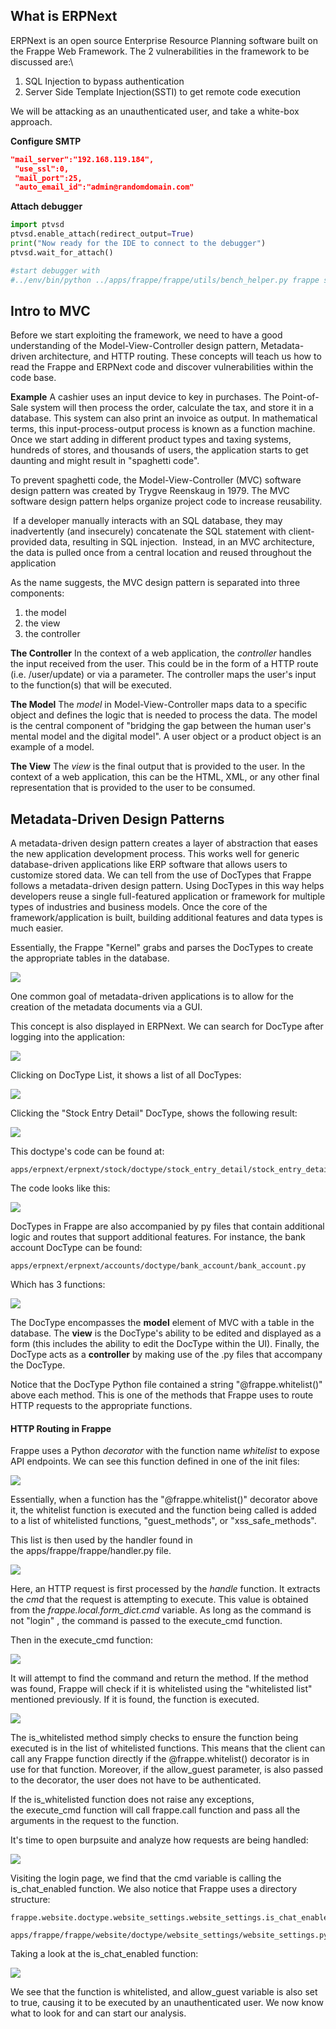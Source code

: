 ## What is ERPNext
ERPNext is an open source Enterprise Resource Planning software built on the Frappe Web Framework.
The 2 vulnerabilities in the framework to be discussed are:\
1. SQL Injection to bypass authentication
2. Server Side Template Injection(SSTI) to get remote code execution

We will be attacking as an unauthenticated user, and take a white-box approach.

**Configure SMTP**

```JSON
"mail_server":"192.168.119.184",
 "use_ssl":0,
 "mail_port":25,
 "auto_email_id":"admin@randomdomain.com"
```

**Attach debugger**

```python
import ptvsd
ptvsd.enable_attach(redirect_output=True)
print("Now ready for the IDE to connect to the debugger")
ptvsd.wait_for_attach()

#start debugger with 
#../env/bin/python ../apps/frappe/frappe/utils/bench_helper.py frappe serve --port 8000 --noreload --nothreading
```


## Intro to MVC
Before we start exploiting the framework, we need to have a good understanding of  the Model-View-Controller design pattern, Metadata-driven architecture, and HTTP routing.
These concepts will teach us how to read the Frappe and ERPNext code and discover vulnerabilities within the code base.

**Example**
A cashier uses an input device to key in purchases.
The Point-of-Sale system will then process the order, calculate the tax, and store it in a database.
This system can also print an invoice as output.
In mathematical terms, this input-process-output process is known as a function machine.
Once we start adding in different product types and taxing systems, hundreds of stores, and thousands of users, the application starts to get daunting and might result in "spaghetti code".

To prevent spaghetti code, the Model-View-Controller (MVC) software design pattern was created by Trygve Reenskaug in 1979.
The MVC software design pattern helps organize project code to increase reusability.

 If a developer manually interacts with an SQL database, they may inadvertently (and insecurely) concatenate the SQL statement with client-provided data, resulting in SQL injection.
 Instead, in an MVC architecture, the data is pulled once from a central location and reused throughout the application

As the name suggests, the MVC design pattern is separated into three components: 
1. the model
2. the view 
3. the controller

**The Controller**
In the context of a web application, the _controller_ handles the input received from the user. This could be in the form of a HTTP route (i.e. /user/update) or via a parameter.
The controller maps the user's input to the function(s) that will be executed.

**The Model**
The _model_ in Model-View-Controller maps data to a specific object and defines the logic that is needed to process the data.
The model is the central component of "bridging the gap between the human user's mental model and the digital model".
A user object or a product object is an example of a model.

**The View**
The _view_ is the final output that is provided to the user.
In the context of a web application, this can be the HTML, XML, or any other final representation that is provided to the user to be consumed.

## Metadata-Driven Design Patterns
A metadata-driven design pattern creates a layer of abstraction that eases the new application development process.
This works well for generic database-driven applications like ERP software that allows users to customize stored data.
We can tell from the use of DocTypes that Frappe follows a metadata-driven design pattern.
Using DocTypes in this way helps developers reuse a single full-featured application or framework for multiple types of industries and business models.
Once the core of the framework/application is built, building additional features and data types is much easier.

Essentially, the Frappe "Kernel" grabs and parses the DocTypes to create the appropriate tables in the database.

![](../../03.%20Images/t5-ss1.png)

One common goal of metadata-driven applications is to allow for the creation of the metadata documents via a GUI.

This concept is also displayed in ERPNext.
We can search for DocType after logging into the application:

![](../../03.%20Images/t5-ss2.png)

Clicking on DocType List, it shows a list of all DocTypes:

![](../../03.%20Images/t5-ss3.png)

Clicking the "Stock Entry Detail" DocType, shows the following result:

![](../../03.%20Images/t5-ss4.png)

This doctype's code can be found at:
```path
apps/erpnext/erpnext/stock/doctype/stock_entry_detail/stock_entry_detail.json
```

The code looks like this:

![](../../03.%20Images/t5-ss5.png)

DocTypes in Frappe are also accompanied by py files that contain additional logic and routes that support additional features.
For instance, the bank account DocType can be found:
```path
apps/erpnext/erpnext/accounts/doctype/bank_account/bank_account.py
```

Which has 3 functions:

![](../../03.%20Images/t5-ss6.png)

The DocType encompasses the **model** element of MVC with a table in the database.
The **view** is the DocType's ability to be edited and displayed as a form (this includes the ability to edit the DocType within the UI).
Finally, the DocType acts as a **controller** by making use of the .py files that accompany the DocType.

Notice that the DocType Python file contained a string "@frappe.whitelist()" above each method.
This is one of the methods that Frappe uses to route HTTP requests to the appropriate functions.


#### HTTP Routing in Frappe
Frappe uses a Python _decorator_ with the function name _whitelist_ to expose API endpoints.
We can see this function defined in one of the init files:

![](../../03.%20Images/t5-ss7.png)

Essentially, when a function has the "@frappe.whitelist()" decorator above it, the whitelist function is executed and the function being called is added to a list of whitelisted functions, "guest_methods", or "xss_safe_methods".

This list is then used by the handler found in the apps/frappe/frappe/handler.py file.

![](../../03.%20Images/t5-ss8.png)

Here, an HTTP request is first processed by the _handle_ function.
It extracts the _cmd_ that the request is attempting to execute.
This value is obtained from the _frappe.local.form_dict.cmd_ variable.
As long as the command is not "login" , the command is passed to the execute_cmd function.

Then in the execute_cmd function:

![](../../03.%20Images/t5-ss9.png)

It will attempt to find the command and return the method.
If the method was found, Frappe will check if it is whitelisted using the "whitelisted list" mentioned previously.
If it is found, the function is executed.

![](../../03.%20Images/t5-ss10.png)

The is_whitelisted method simply checks to ensure the function being executed is in the list of whitelisted functions.
This means that the client can call any Frappe function directly if the @frappe.whitelist() decorator is in use for that function.
Moreover, if the allow_guest parameter, is also passed to the decorator, the user does not have to be authenticated.

If the is_whitelisted function does not raise any exceptions, the execute_cmd function will call frappe.call function and pass all the arguments in the request to the function.

It's time to open burpsuite and analyze how requests are being handled:

![](../../03.%20Images/t5-ss11.png)

Visiting the login page, we find that the cmd variable is calling the is_chat_enabled function.
We also notice that Frappe uses a directory structure:

```path
frappe.website.doctype.website_settings.website_settings.is_chat_enabled

apps/frappe/frappe/website/doctype/website_settings/website_settings.py
```

Taking a look at the is_chat_enabled function:

![](../../03.%20Images/t5-ss12.png)

We see that the function is whitelisted, and allow_guest variable is also set to true, causing it to be executed by an unauthenticated user.
We now know what to look for and can start our analysis.